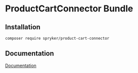 # ProductCartConnector Bundle

## Installation

```
composer require spryker/product-cart-connector
```

## Documentation

[Documentation](https://spryker.github.io)
